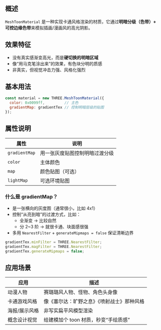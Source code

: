 ## 概述

`MeshToonMaterial` 是一种实现卡通风格渲染的材质，它通过**明暗分级（色带）+ 可控边缘色带**来模拟插画/漫画风的高光阴影。

## 效果特征

- 没有真实感渐变高光，而是**硬切换的明暗区域**
- 像“用马克笔涂出来”的效果，有色块分明的质感
- 非真实，但视觉冲击力强、风格化强烈

## 基本用法

```js
const material = new THREE.MeshToonMaterial({
  color: 0x0099ff,         // 主色
  gradientMap: gradientTex // 控制明暗层级的贴图
});
```

## 属性说明

| 属性          | 说明                           |
| ------------- | ------------------------------ |
| `gradientMap` | 用一张灰度贴图控制明暗过渡分级 |
| `color`       | 主体颜色                       |
| `map`         | 颜色贴图（可选）               |
| `lightMap`    | 可选环境贴图                   |

### 什么是 gradientMap？

- 是一张横向的灰度图（通常很小，比如 4x1）
- 控制“从亮到暗”的过渡方式，比如：
  - 全渐变 → 比较自然
  - 分 2~3 阶 → 就很卡通、块面感很强
- 多用 `NearestFilter` + `generateMipmaps = false` 保证清晰边界

```js
gradientTex.minFilter = THREE.NearestFilter;
gradientTex.magFilter = THREE.NearestFilter;
gradientTex.generateMipmaps = false;
```

## 应用场景

| 应用          | 描述                                       |
| ------------- | ------------------------------------------ |
| 动漫人物      | 赛璐璐风人物、怪物、角色头身像             |
| 卡通游戏风格  | 像《塞尔达：旷野之息》《喷射战士》那种风格 |
| 海报/展示风格 | 非写实扁平风模型渲染                       |
| 概念设计视觉  | 给建模加个 toon 材质，秒变“手绘质感”       |
